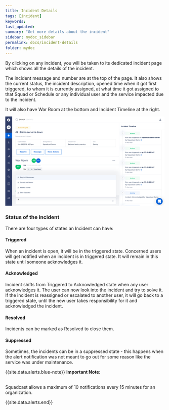 ```yaml
---
title: Incident Details
tags: [incident]
keywords:
last_updated:
summary: "Get more details about the incident"
sidebar: mydoc_sidebar
permalink: docs/incident-details
folder: mydoc
---
```


By clicking on any incident, you will be taken to its dedicated incident page which shows all the details of the incident.

The incident message and number are at the top of the page. It also shows the current status, the incident description, opened time when it got first triggered, to whom it is currently assigned, at what time it got assigned to that Squad or Schedule or any individual user and the service impacted due to the incident. 

It will also have War Room at the bottom and Incident Timeline at the right.

![](images/incident_1.png)

### Status of the incident

There are four types of states an Incident can have:

#### **Triggered**
When an incident is open, it will be in the triggered state. Concerned users will get notified when an incident is in triggered state. It will remain in this state until someone acknowledges it.

#### **Acknowledged**
Incident shifts from Triggered to Acknowledged state when any user acknowledges it. The user can now look into the incident and try to solve it. If the incident is reassigned or escalated to another user, it will go back to a triggered state, until the new user takes responsibility for it and acknowledged the incident.

#### **Resolved**
Incidents can be marked as Resolved to close them.

#### **Suppressed**
Sometimes, the incidents can be in a suppressed state - this happens when the alert notification was not meant to go out for some reason like the service was under maintenance. 

{{site.data.alerts.blue-note}}
<b>Important Note: </b>
<br/><br/><p>Squadcast allows a maximum of 10 notifications every 15 minutes for an organization.</p>
{{site.data.alerts.end}}
